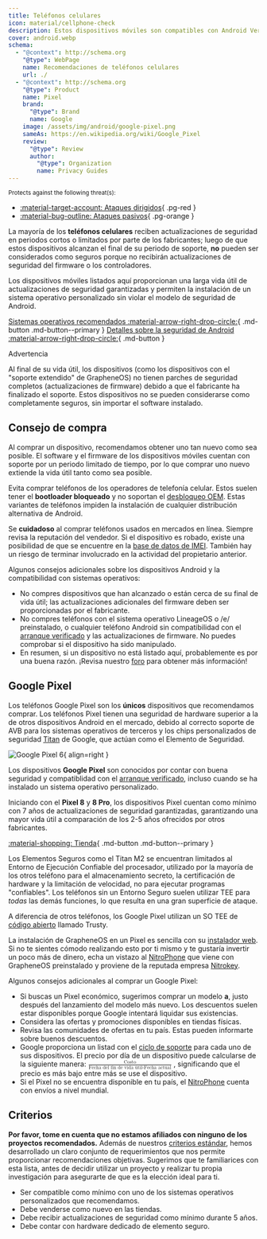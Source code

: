 ```yaml
---
title: Teléfonos celulares
icon: material/cellphone-check
description: Estos dispositivos móviles son compatibles con Android Verified Boot para los sistemas operativos personalizados.
cover: android.webp
schema:
  - "@context": http://schema.org
    "@type": WebPage
    name: Recomendaciones de teléfonos celulares
    url: ./
  - "@context": http://schema.org
    "@type": Product
    name: Pixel
    brand:
      "@type": Brand
      name: Google
    image: /assets/img/android/google-pixel.png
    sameAs: https://en.wikipedia.org/wiki/Google_Pixel
    review:
      "@type": Review
      author:
        "@type": Organization
        name: Privacy Guides
---
```


<small>Protects against the following threat(s):</small>

- [:material-target-account: Ataques dirigidos](basics/common-threats.md#attacks-against-specific-individuals){ .pg-red }
- [:material-bug-outline: Ataques pasivos](basics/common-threats.md#security-and-privacy){ .pg-orange }

La mayoría de los **teléfonos celulares** reciben actualizaciones de seguridad en periodos cortos o limitados por parte de los fabricantes; luego de que estos dispositivos alcanzan el final de su periodo de soporte, **no** pueden ser considerados como seguros porque no recibirán actualizaciones de seguridad del firmware o los controladores.

Los dispositivos móviles listados aquí proporcionan una larga vida útil de actualizaciones de seguridad garantizadas y permiten la instalación de un sistema operativo personalizado sin violar el modelo de seguridad de Android.

[Sistemas operativos recomendados :material-arrow-right-drop-circle:](android/distributions.md){ .md-button .md-button--primary } [Detalles sobre la seguridad de Android :material-arrow-right-drop-circle:](os/android-overview.md#security-protections){ .md-button }

<div class="admonition warning" markdown>
<p class="admonition-title">Advertencia</p>

Al final de su vida útil, los dispositivos (como los dispositivos con el "soporte extendido" de GrapheneOS) no tienen parches de seguridad completos (actualizaciones de firmware) debido a que el fabricante ha finalizado el soporte. Estos dispositivos no se pueden considerarse como completamente seguros, sin importar el software instalado.

</div>

## Consejo de compra

Al comprar un dispositivo, recomendamos obtener uno tan nuevo como sea posible. El software y el firmware de los dispositivos móviles cuentan con soporte por un periodo limitado de tiempo, por lo que comprar uno nuevo extiende la vida útil tanto como sea posible.

Evita comprar teléfonos de los operadores de telefonía celular. Estos suelen tener el **bootloader bloqueado** y no soportan el [desbloqueo OEM](https://source.android.com/devices/bootloader/locking_unlocking). Estas variantes de teléfonos impiden la instalación de cualquier distribución alternativa de Android.

Se **cuidadoso** al comprar teléfonos usados en mercados en línea. Siempre revisa la reputación del vendedor. Si el dispositivo es robado, existe una posibilidad de que se encuentre en la [base de datos de IMEI](https://gsma.com/get-involved/working-groups/terminal-steering-group/imei-database). También hay un riesgo de terminar involucrado en la actividad del propietario anterior.

Algunos consejos adicionales sobre los dispositivos Android y la compatibilidad con sistemas operativos:

- No compres dispositivos que han alcanzado o están cerca de su final de vida útil; las actualizaciones adicionales del firmware deben ser proporcionadas por el fabricante.
- No compres teléfonos con el sistema operativo LineageOS o /e/ preinstalado, o cualquier teléfono Android sin compatibilidad con el [arranque verificado](https://source.android.com/security/verifiedboot) y las actualizaciones de firmware. No puedes comprobar si el dispositivo ha sido manipulado.
- En resumen, si un dispositivo no está listado aquí, probablemente es por una buena razón. ¡Revisa nuestro [foro](https://discuss.privacyguides.net) para obtener más información!

## Google Pixel

Los teléfonos Google Pixel son los **únicos** dispositivos que recomendamos comprar. Los teléfonos Pixel tienen una seguridad de hardware superior a la de otros dispositivos Android en el mercado, debido al correcto soporte de AVB para los sistemas operativos de terceros y los chips personalizados de seguridad [Titan](https://security.googleblog.com/2021/10/pixel-6-setting-new-standard-for-mobile.html) de Google, que actúan como el Elemento de Seguridad.

<div class="admonition recommendation" markdown>

![Google Pixel 6](assets/img/android/google-pixel.png){ align=right }

Los dispositivos **Google Pixel** son conocidos por contar con buena seguridad y compatiblidad con el [arranque verificado](https://source.android.com/security/verifiedboot), incluso cuando se ha instalado un sistema operativo personalizado.

Iniciando con el **Pixel 8** y **8 Pro**, los dispositivos Pixel cuentan como mínimo con 7 años de actualizaciones de seguridad garantizadas, garantizando una mayor vida útil a comparación de los 2-5 años ofrecidos por otros fabricantes.

[:material-shopping: Tienda](https://store.google.com/category/phones){ .md-button .md-button--primary }

</div>

Los Elementos Seguros como el Titan M2 se encuentran limitados al Entorno de Ejecución Confiable del procesador, utilizado por la mayoría de los otros teléfono para el almacenamiento secreto, la certificación de hardware y la limitación de velocidad, no para ejecutar programas "confiables". Los teléfonos sin un Entorno Seguro suelen utilizar TEE para _todas_ las demás funciones, lo que resulta en una gran superficie de ataque.

A diferencia de otros teléfonos, los Google Pixel utilizan un SO TEE de [código abierto](https://source.android.com/security/trusty#whyTrusty) llamado Trusty.

La instalación de GrapheneOS en un Pixel es sencilla con su [instalador web](https://grapheneos.org/install/web). Si no te sientes cómodo realizando esto por ti mismo y te gustaría invertir un poco más de dinero, echa un vistazo al [NitroPhone](https://shop.nitrokey.com/shop) que viene con GrapheneOS preinstalado y proviene de la reputada empresa [Nitrokey](https://nitrokey.com/about).

Algunos consejos adicionales al comprar un Google Pixel:

- Si buscas un Pixel económico, sugerimos comprar un modelo **a**, justo después del lanzamiento del modelo más nuevo. Los descuentos suelen estar disponibles porque Google intentará liquidar sus existencias.
- Considera las ofertas y promociones disponibles en tiendas físicas.
- Revisa las comunidades de ofertas en tu país. Estas pueden informarte sobre buenos descuentos.
- Google proporciona un listad con el [ciclo de soporte](https://support.google.com/nexus/answer/4457705) para cada uno de sus dispositivos. El precio por día de un dispositivo puede calcularse de la siguiente manera: <math xmlns="http://www.w3.org/1998/Math/MathML" display="inline" class="tml-display" style="display:inline math;"> <mfrac> <mtext> Costo</mtext> <mrow> <mtext>Fecha del fin de vida útil</mtext> <mo>-</mo> <mtext>Fecha actual</mtext> </mrow> </mfrac> </math>
  , significando que el precio es más bajo entre más se use el dispositivo.
- Si el Pixel no se encuentra disponible en tu país, el [NitroPhone](https://shop.nitrokey.com/shop) cuenta con envíos a nivel mundial.

## Criterios

**Por favor, tome en cuenta que no estamos afiliados con ninguno de los proyectos recomendados.** Además de nuestros [criterios estándar](about/criteria.md), hemos desarrollado un claro conjunto de requerimientos que nos permite proporcionar recomendaciones objetivas. Sugerimos que te familiarices con esta lista, antes de decidir utilizar un proyecto y realizar tu propia investigación para asegurarte de que es la elección ideal para ti.

- Ser compatible como mínimo con uno de los sistemas operativos personalizados que recomendamos.
- Debe venderse como nuevo en las tiendas.
- Debe recibir actualizaciones de seguridad como mínimo durante 5 años.
- Debe contar con hardware dedicado de elemento seguro.
